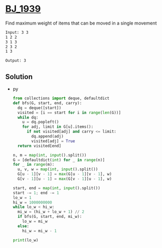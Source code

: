 # [BJ_1939](https://acmicpc.net/problem/1939)

Find maximum weight of items that can be moved in a single movement

```txt
Input: 3 3
1 2 2
3 1 3
2 3 2
1 3

Output: 3
```

## Solution

* py

  ```py
  from collections import deque, defaultdict
  def bfs(G, start, end, carry):
    dq = deque([start])
    visited = [i == start for i in range(len(G))]
    while dq:
      u = dq.popleft()
      for adj, limit in G[u].items():
        if not visited[adj] and carry <= limit:
          dq.append(adj)
          visited[adj] = True
    return visited[end]

  n, m = map(int, input().split())
  G = [defaultdict(int) for _ in range(n)]
  for _ in range(m):
    u, v, w = map(int, input().split())
    G[u - 1][v - 1] = max(G[u - 1][v - 1], w)
    G[v - 1][u - 1] = max(G[v - 1][u - 1], w)

  start, end = map(int, input().split())
  start -= 1; end -= 1
  lo_w = 1
  hi_w = 1000000000
  while lo_w < hi_w:
    mi_w = (hi_w + lo_w + 1) // 2
    if bfs(G, start, end, mi_w):
      lo_w = mi_w
    else:
      hi_w = mi_w - 1

  print(lo_w)
  ```
